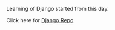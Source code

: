 Learning of Django started from this day.

Click here for [Django Repo](https://github.com/RushabhShahPrograms/Django-TTA-project-2023/tree/master/TTA)
